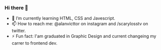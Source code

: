 ### Hi there 👋


- 🌱 I’m currently learning HTML, CSS and Javescript.
- 📫 How to reach me: @alanvicttor on instagram and /scarylosstv on twitter.
- ⚡ Fun fact: I'am graduated in Graphic Design and current changeing my carrer to frontend dev.
